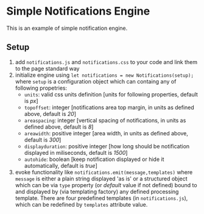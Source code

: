 # Simple Notifications Engine

This is an example of simple notification engine.

## Setup

1. add `notifications.js` and `notifications.css` to your code and link them to the page standard way
2. initialize engine using `let notifications = new Notifications(setup);` where `setup` is a configuration object which can containg any of following propetries:
    - `units`: valid css units definition [units for following properties, default is _px_]
    - `topoffset`: integer [notifications area top margin, in units as defined above, default is _20_]
    - `areaspacing`: integer [vertical spacing of notifications, in units as defined above, default is _8_]
    - `areawidth`: positive integer [area width, in units as defined above, default is _300_]
    - `displayduration`: positive integer [how long should be notification displayed in miliseconds, default is _1500_]
    - `autohide`: boolean [keep notification displayed or hide it automatically, default is _true_]
3. evoke functionality like `notifications.emit(message,templates)` where `message` is either a plain string displayed 'as is' or a structured object which can be via `type` property (or _default_ value if not defined) bound to and displayed by (via templating factory) any defined processing template. There are four predefined templates (in `notifications.js`), which can be redefined by `templates` attribute value.
